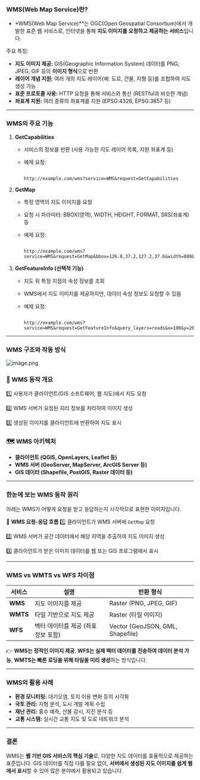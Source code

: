 ### **WMS(Web Map Service)란?**

- *WMS(Web Map Service)**는 OGC(Open Geospatial Consortium)에서 개발한 표준 웹 서비스로, 인터넷을 통해 **지도 이미지를 요청하고 제공하는 서비스**입니다.

주요 특징:

- **지도 이미지 제공:** GIS(Geographic Information System) 데이터를 PNG, JPEG, GIF 등의 **이미지 형식**으로 반환
- **레이어 개념 지원:** 여러 개의 지도 레이어(예: 도로, 건물, 지형 등)를 조합하여 지도 생성 가능
- **표준 프로토콜 사용:** HTTP 요청을 통해 서비스와 통신 (RESTful과 비슷한 개념)
- **좌표계 지원:** 여러 종류의 좌표계를 지원 (EPSG:4326, EPSG:3857 등)

---

### **WMS의 주요 기능**

1. **GetCapabilities**
    - 서비스의 정보를 반환 (사용 가능한 지도 레이어 목록, 지원 좌표계 등)
    - 예제 요청:
        
        ```
        
        http://example.com/wms?service=WMS&request=GetCapabilities
        
        ```
        
2. **GetMap**
    - 특정 영역의 지도 이미지를 요청
    - 요청 시 파라미터: BBOX(영역), WIDTH, HEIGHT, FORMAT, SRS(좌표계) 등
    - 예제 요청:
        
        ```
        
        http://example.com/wms?service=WMS&request=GetMap&bbox=126.8,37.2,127.2,37.6&width=800&height=600&format=image/png&srs=EPSG:4326
        
        ```
        
3. **GetFeatureInfo (선택적 기능)**
    - 지도 위 특정 지점의 속성 정보를 조회
    - WMS에서 지도 이미지를 제공하지만, 데이터 속성 정보도 요청할 수 있음
    - 예제 요청:
        
        ```
        
        http://example.com/wms?service=WMS&request=GetFeatureInfo&query_layers=roads&x=100&y=200&info_format=text/xml
        
        ```
        

---

### **WMS 구조와 작동 방식**

![image.png](attachment:54298585-442b-4edb-9e04-a0fc1bdbb861:image.png)

### **📌 WMS 동작 개요**

1️⃣ 사용자가 클라이언트(GIS 소프트웨어, 웹 지도)에서 지도 요청

2️⃣ WMS 서버가 요청된 지리 정보를 처리하여 이미지 생성

3️⃣ 생성된 이미지를 클라이언트에 반환하여 지도 표시

### **🗺 WMS 아키텍처**

- **클라이언트 (QGIS, OpenLayers, Leaflet 등)**
- **WMS 서버 (GeoServer, MapServer, ArcGIS Server 등)**
- **GIS 데이터 (Shapefile, PostGIS, Raster 데이터 등)**

---

### **한눈에 보는 WMS 동작 원리**

아래는 WMS가 어떻게 요청을 받고 응답하는지 시각적으로 표현한 이미지입니다.

🔽 **WMS 요청-응답 흐름**
1️⃣ 클라이언트가 WMS 서버에 `GetMap` 요청

2️⃣ WMS 서버가 공간 데이터에서 해당 지역을 추출하여 지도 이미지 생성

3️⃣ 클라이언트가 받은 이미지 데이터를 웹 또는 GIS 프로그램에서 표시

---

### **WMS vs WMTS vs WFS 차이점**

| 서비스 | 설명 | 반환 형식 |
| --- | --- | --- |
| **WMS** | 지도 이미지를 제공 | Raster (PNG, JPEG, GIF) |
| **WMTS** | 타일 기반으로 지도 제공 | Raster (타일 이미지) |
| **WFS** | 벡터 데이터를 제공 (좌표 정보 포함) | Vector (GeoJSON, GML, Shapefile) |

👉 **WMS는 정적인 이미지 제공**, **WFS는 실제 벡터 데이터를 전송하여 데이터 분석 가능**, **WMTS는 빠른 로딩을 위해 타일을 미리 생성**하는 방식입니다.

---

### **WMS의 활용 사례**

- **환경 모니터링:** 대기오염, 토지 이용 변화 등의 시각화
- **국토 관리:** 지형 분석, 도시 개발 계획 수립
- **재난 관리:** 홍수 예측, 산불 감시, 지진 분석 등
- **교통 시스템:** 실시간 교통 지도 및 도로 네트워크 분석

---

### **결론**

WMS는 **웹 기반 GIS 서비스의 핵심 기술**로, 다양한 지도 데이터를 효율적으로 제공하는 표준입니다. GIS 데이터를 직접 다룰 필요 없이, **서버에서 생성된 지도 이미지를 쉽게 웹에서 표시**할 수 있어 많은 분야에서 활용되고 있습니다.
